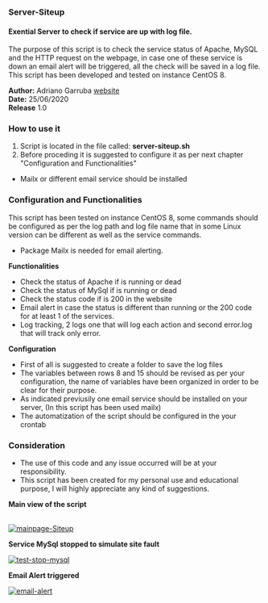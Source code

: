 ### Server-Siteup

#### Exential Server to check if service are up with log file.

The purpose of this script is to check the service status of Apache, MySQL and the HTTP request on the webpage, in case one of these service is down an email alert will be triggered, all the check will be saved in a log file.
This script has been developed and tested on instance CentOS 8.

**Author:** Adriano Garruba [website](https://adrianogarruba.com/) </br>
**Date:** 25/06/2020 </br>
**Release** 1.0 </br>

### How to use it

1. Script is located in the file called: **server-siteup.sh**
2. Before proceding it is suggested to configure it as per next chapter "Configuration and Functionalities" 
 - Mailx or different email service should be installed

### Configuration and Functionalities

This script has been tested on instance CentOS 8, some commands should be configured as per the log path and log file name that in some Linux version can be different as well as the service commands.
 - Package Mailx is needed for email alerting.

**Functionalities**

- Check the status of Apache if is running or dead
- Check the status of MySql if is running or dead
- Check the status code if is 200 in the website
- Email alert in case the status is different than running or the 200 code for at least 1 of the services.
- Log tracking, 2 logs one that will log each action and second error.log that will track only error.

**Configuration**

- First of all is suggested to create a folder to save the log files
- The variables between rows 8 and 15 should be revised as per your configuration, the name of variables have been organized in order to be clear for their purpose.
- As indicated previusily one email service should be installed on your server, (In this script has been used mailx)
- The automatization of the script should be configured in the your crontab

### Consideration

- The use of this code and any issue occurred will be at your responsibility.
- This script has been created for my personal use and educational purpose, I will highly appreciate any kind of suggestions.

**Main view of the script**

<br>
<a href="https://ibb.co/mJVmWLQ"><img src="https://i.ibb.co/nrNTJHh/mainpage-Siteup.png" alt="mainpage-Siteup" border="0"></a>
<br>

**Service MySql stopped to simulate site fault**

<a href="https://ibb.co/K04H8pj"><img src="https://i.ibb.co/2nVBp17/test-stop-mysql.png" alt="test-stop-mysql" border="0"></a>
<br>

**Email Alert triggered**

<a href="https://ibb.co/7KDsJyP"><img src="https://i.ibb.co/NKqc6Y5/email-alert.png" alt="email-alert" border="0"></a>

